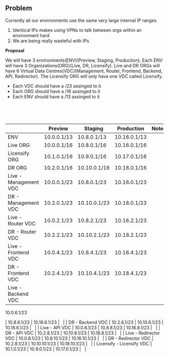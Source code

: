 ## **Problem**

Currently all our environments use the same very large internal IP ranges

1. Identical IPs makes using VPNs to talk between orgs within an environment hard
2. We are being really wasteful with IPs

**Proposal**

We will have 3 environments(ENV)(Preview, Staging, Production), Each ENV will have 3 Organizations(ORG)(Live, DR, Licensify). Live and DR ORGs will have 6 Virtual Data Centres(VDC)(Management, Router, Frontend, Backend, API, Redirector). The Licensify ORG will only have one VDC called Licensify.

- Each VDC should have a /23 assinged to it
- Each ORG should have a /16 assinged to it
- Each ENV should have a /13 assinged to it

&nbsp;

&nbsp;

| &nbsp; | Preview | Staging | Production | Notes |
| --- | --- | --- | --- | --- |
| ENV | 10.0.0.1/13 | 10.8.0.1/13 | 10.16.0.1/13 | &nbsp; |
| Live ORG | 10.0.0.1/16 | 10.8.0.1/16 | 10.16.0.1/16 | &nbsp; |
| Licensify ORG | 10.1.0.1/16 | 10.9.0.1/16 | 10.17.0.1/16 | &nbsp; |
| DR ORG | 10.2.0.1/16 | 10.10.0.1/16 | 10.18.0.1/16 | &nbsp; |
| Live - Management VDC | 10.0.0.1/23 | 10.8.0.1/23 | 10.16.0.1/23 | &nbsp; |
| DR - Management VDC | 10.2.0.1/23 | 10.10.0.1/23 | 10.18.0.1/23 | &nbsp; |
| Live - Router VDC | 10.0.2.1/23 | 10.8.2.1/23 | 10.16.2.1/23 | &nbsp; |
| DR - Router VDC | 10.2.2.1/23 | 10.10.2.1/23 | 10.18.2.1/23 | &nbsp; |
| Live - Frontend VDC | 10.0.4.1/23 | 10.8.4.1/23 | 10.16.4.1/23 | &nbsp; |
| DR - Frontend VDC | 10.2.4.1/23 | 10.10.4.1/23 | 10.18.4.1/23 | &nbsp; |
| Live - Backend VDC | 

10.0.6.1/23

 | 10.8.6.1/23 | 10.16.6.1/23 | &nbsp; |
| DR - Backend VDC | 10.2.6.1/23 | 10.10.6.1/23 | 10.18.6.1/23 | &nbsp; |
| Live - API VDC | 10.0.8.1/23 | 10.8.8.1/23 | 10.16.8.1/23 | &nbsp; |
| DR - API VDC | 10.2.8.1/23 | 10.10.8.1/23 | 10.18.8.1/23 | &nbsp; |
| Live - Redirector VDC | 10.0.8.1/23 | 10.8.10.1/23 | 10.16.10.1/23 | &nbsp; |
| DR - Redirector VDC | 10.2.8.1/23 | 10.10.10.1/23 | 10.18.10.1/23 | &nbsp; |
| Licensify - Licensify VDC | 10.1.0.1/23 | 10.9.0.1/23 | 10.17.0.1/23 | &nbsp; |

&nbsp;

&nbsp;

&nbsp;

&nbsp;

&nbsp;

&nbsp;

&nbsp;

&nbsp;

&nbsp;

&nbsp;

&nbsp;

&nbsp;

